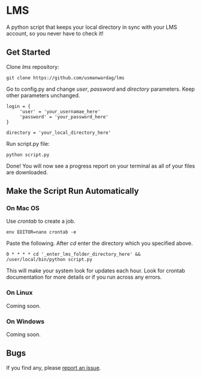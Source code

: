 # LMS
A python script that keeps your local directory in sync with your LMS account, so you never have to check it!

## Get Started

Clone _lms_ repository:
    
    git clone https://github.com/usmanwardag/lms
    
Go to config.py and change _user_, _password_ and _directory_ parameters. Keep other parameters unchanged.
    
    login = {
         'user' = 'your_usernamae_here'
         'password' = 'your_password_here'
    }
         
    directory = 'your_local_directory_here'
         
Run script.py file:
    
    python script.py
    
Done! You will now see a progress report on your terminal as all of your files are downloaded.

## Make the Script Run Automatically

### On Mac OS

Use _crontab_ to create a job.

    env EDITOR=nano crontab -e
    
Paste the following. After _cd_ enter the directory which you specified above. 

    0 * * * * cd '_enter_lms_folder_directory_here' && /user/local/bin/python script.py
    
This will make your system look for updates each hour. Look for crontab documentation for more details or if you run across any errors.

### On Linux

Coming soon.

### On Windows

Coming soon.

## Bugs

If you find any, please [report an issue](https://github.com/usmanwardag/lms/issues/new).
